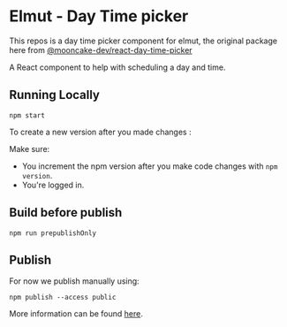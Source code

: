 # Elmut - Day Time picker

This repos is a day time picker component for elmut, the original package here from [@mooncake-dev/react-day-time-picker](https://www.npmjs.com/package/@mooncake-dev/react-day-time-picker)

A React component to help with scheduling a day and time.


## Running Locally

```
npm start
```

To create a new version after you made changes :

Make sure:

- You increment the npm version after you make code changes with `npm version`.
- You're logged in.


## Build before publish

```
npm run prepublishOnly
```

## Publish

For now we publish manually using:

```
npm publish --access public
```

More information can be found [here](https://docs.npmjs.com/creating-and-publishing-an-org-scoped-package).
